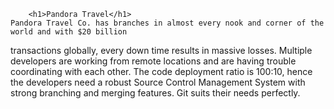         <h1>Pandora Travel</h1>
    Pandora Travel Co. has branches in almost every nook and corner of the world and with $20 billion
transactions globally, every down time results in massive losses. Multiple developers are working from
remote locations and are having trouble coordinating with each other. The code deployment ratio is
100:10, hence the developers need a robust Source Control Management System with strong branching
and merging features. Git suits their needs perfectly. 
